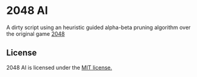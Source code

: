 # 2048 AI
A dirty script using an heuristic guided alpha-beta pruning algorithm over the original game [2048](https://github.com/gabrielecirulli/2048)

## License
2048 AI is licensed under the [MIT license.](https://github.com/gabrielecirulli/2048/blob/master/LICENSE.txt)

